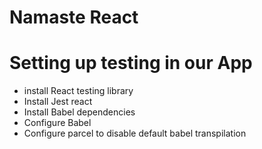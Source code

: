  # Namaste React 


 # Setting up testing in our App

 - install React testing library
 - Install Jest react
 - Install Babel dependencies
 - Configure Babel
 - Configure parcel to disable default babel transpilation